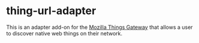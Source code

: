 # thing-url-adapter

This is an adapter add-on for the [Mozilla Things Gateway](https://github.com/mozilla-iot/gateway) that allows a user to discover native web things on their network.
